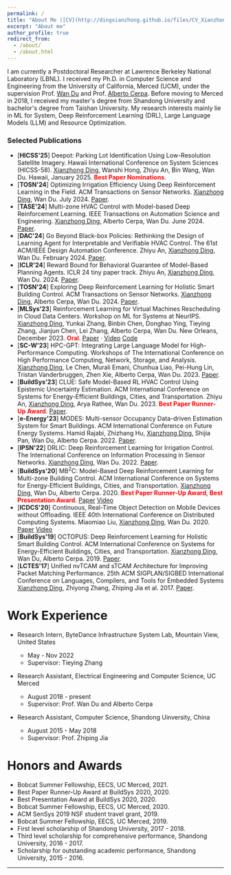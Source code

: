 ```yaml
---
permalink: /
title: "About Me ([CV](http://dingxianzhong.github.io/files/CV_Xianzhong.pdf))"
excerpt: "About me"
author_profile: true
redirect_from: 
  - /about/
  - /about.html
---
```

I am currently a Postdoctoral Researcher at Lawrence Berkeley National Laboratory (LBNL). I received my Ph.D. in Computer Science and Engineering from the University of California, Merced (UCM), under the supervision Prof. [Wan Du](https://sites.ucmerced.edu/wdu) and Prof. [Alberto Cerpa](http://www.andes.ucmerced.edu/~acerpa/). Before moving to Merced in 2018, I received my master's degree from Shandong University and bachelor's degree from Taishan University. My research interests mainly lie in ML for System, Deep Reinforcement Learning (DRL), Large Language Models (LLM) and Resource Optimization.

### Selected Publications
* [**HICSS'25**] Deepot: Parking Lot Identification Using Low-Resolution Satellite Imagery. Hawaii International Conference on System Sciences (HICSS-58). <u>Xianzhong Ding</u>, Wanshi Hong, Zhiyu An, Bin Wang, Wan Du. Hawaii, January 2025. <span style='color:red'>**Best Paper Nominations**</span>.
* [**TOSN'24**] Optimizing Irrigation Efficiency Using Deep Reinforcement Learning in the Field. ACM Transactions on Sensor Networks. <u>Xianzhong Ding</u>, Wan Du. July 2024. 
[Paper](https://dl.acm.org/doi/full/10.1145/3662182).
* [**TASE'24**] Multi-zone HVAC Control with Model-based Deep Reinforcement Learning.  IEEE Transactions on Automation Science and Engineering. <u>Xianzhong Ding</u>, Alberto Cerpa, Wan Du. June 2024. 
[Paper](https://ieeexplore.ieee.org/abstract/document/10557792).
* [**DAC'24**] Go Beyond Black-box Policies: Rethinking the Design of Learning Agent for Interpretable and Verifiable HVAC Control. The 61st ACM/IEEE Design Automation Conference. Zhiyu An, <u>Xianzhong Ding</u>, Wan Du. February 2024. [Paper](https://dl.acm.org/doi/10.1145/3649329.3656234).
* [**ICLR'24**] Reward Bound for Behavioral Guarantee of Model-Based Planning Agents. ICLR 24 tiny paper track. Zhiyu An, <u>Xianzhong Ding</u>, Wan Du. 2024. [Paper](https://arxiv.org/abs/2402.13419).
* [**TOSN'24**] Exploring Deep Reinforcement Learning for Holistic Smart Building Control. ACM Transactions on Sensor Networks. <u>Xianzhong Ding</u>, Alberto Cerpa, Wan Du. 2024. [Paper](https://dl.acm.org/doi/10.1145/3656043).
* [**MLSys'23**] Reinforcement Learning for Virtual Machines Rescheduling in Cloud Data Centers. Workshop on ML for Systems at NeurIPS. <u>Xianzhong Ding</u>, Yunkai Zhang, Binbin Chen, Donghao Ying, Tieying Zhang, Jianjun Chen, Lei Zhang, Alberto Cerpa, Wan Du. New Orleans, December 2023.  <span style='color:red'>**Oral**</span>. [Paper](https://mlforsystems.org/assets/papers/neurips2023/paper37.pdf) · [Video](https://neurips.cc/virtual/2023/84261) [Code](https://github.com/bytedance/DRL-based-VM-Rescheduling)
* [**SC-W'23**] HPC-GPT: Integrating Large Language Model for High-Performance Computing. Workshops of The International Conference on High Performance Computing, Network, Storage, and Analysis. <u>Xianzhong Ding</u>, Le Chen, Murali Emani, Chunhua Liao, Pei-Hung Lin, Tristan Vanderbruggen, Zhen Xie, Alberto Cerpa, Wan Du. 2023. [Paper](https://dl.acm.org/doi/abs/10.1145/3624062.3624172).
* [**BuildSys'23**] CLUE: Safe Model-Based RL HVAC Control Using Epistemic Uncertainty Estimation. ACM International Conference on Systems for Energy-Efficient Buildings, Cities, and Transportation. Zhiyu An, <u>Xianzhong Ding</u>, Arya Rathee, Wan Du. 2023. <span style='color:red'>**Best Paper Runner-Up Award**</span>.  [Paper](https://dl.acm.org/doi/10.1145/3600100.3623742).
* [**e-Energy'23**] MODES: Multi-sensor Occupancy Data-driven Estimation System for Smart Buildings. ACM International Conference on Future Energy Systems. Hamid Rajabi, Zhizhang Hu, <u>Xianzhong Ding</u>, Shijia Pan, Wan Du, Alberto Cerpa. 2022. [Paper](https://dl.acm.org/doi/abs/10.1145/3538637.3538852).
* [**IPSN'22**] DRLIC: Deep Reinforcement Learning for Irrigation Control. The International Conference on Information Processing in Sensor Networks. <u>Xianzhong Ding</u>, Wan Du. 2022. [Paper](https://ieeexplore.ieee.org/document/9826018).
* [**BuildSys'20**] MB$^2$C: Model-Based Deep Reinforcement Learning for Multi-zone Building Control. ACM International Conference on Systems for Energy-Efficient Buildings, Cities, and Transportation. <u>Xianzhong Ding</u>, Wan Du, Alberto Cerpa. 2020. <span style='color:red'>**Best Paper Runner-Up Award**</span>, <span style='color:red'>**Best Presentation Award**</span>.  [Paper](https://dl.acm.org/doi/abs/10.1145/3408308.3427986) [Video](https://www.youtube.com/watch?v=86UcsgKXFek&list=PL6jLuiS6wP5Z1xNoxqL4iSPJ3BNLhyDwt&index=3)
* [**ICDCS'20**] Continuous, Real-Time Object Detection on Mobile Devices without Offloading. IEEE 40th International Conference on Distributed Computing Systems. Miaomiao Liu, <u>Xianzhong Ding</u>, Wan Du. 2020.  [Paper](https://ieeexplore.ieee.org/document/9355581) [Video](https://www.youtube.com/watch?v=7_kCXFLwUg4)
* [**BuildSys'19**] OCTOPUS: Deep Reinforcement Learning for Holistic Smart Building Control. ACM International Conference on Systems for Energy-Efficient Buildings, Cities, and Transportation. <u>Xianzhong Ding</u>, Wan Du, Alberto Cerpa. 2019. [Paper](https://dl.acm.org/doi/abs/10.1145/3360322.3360857).
* [**LCTES'17**] Unified nvTCAM and sTCAM Architecture for Improving Packet Matching Performance. 25th ACM SIGPLAN/SIGBED International Conference on Languages, Compilers, and Tools for Embedded Systems <u>Xianzhong Ding</u>, Zhiyong Zhang, Zhiping Jia et al. 2017. [Paper](https://dl.acm.org/doi/10.1145/3140582.3081034).

Work Experience
======
* Research Intern, ByteDance Infrastructure System Lab, Mountain View, United States
  * May - Nov 2022
  * Supervisor: Tieying Zhang
* Research Assistant, Electrical Engineering and Computer Science, UC Merced
  * August 2018 - present
  * Supervisor: Prof. Wan Du and Alberto Cerpa

* Research Assistant, Computer Science, Shandong Uinversity, China
  * August 2015 - May 2018
  * Supervisor: Prof. Zhiping Jia

Honors and Awards
======
* Bobcat Summer Fellowship, EECS, UC Merced, 2021.
* Best Paper Runner-Up Award at BuildSys 2020, 2020. 
* Best Presentation Award at BuildSys 2020, 2020. 
* Bobcat Summer Fellowship, EECS, UC Merced, 2020.
* ACM SenSys 2019 NSF student travel grant, 2019. 
* Bobcat Summer Fellowship, EECS, UC Merced, 2019.
* First level scholarship of Shandong University, 2017 - 2018.
* Third level scholarship for comprehensive performance, Shandong University, 2016 - 2017.
* Scholarship for outstanding academic performance, Shandong University, 2015 - 2016. 


------

